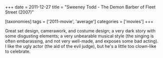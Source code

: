 +++
date = 2011-12-27
title = "Sweeney Todd - The Demon Barber of Fleet Street (2007)"

[taxonomies]
tags = ['2011-movie', 'average']
categories = ['movies']
+++

Great set design, camerawork, and costume design; a very dark story with
some disgusting elements; a very unbearable musical style (the singing
is often embarassing, and not very well-made, and exposes some bad
acting). I like the ugly actor (the aid of the evil judge), but he\'s a
little too clown-like to celebrate.
